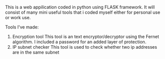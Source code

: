 This is a web appilication coded in python using FLASK framework. It will consist of many mini useful tools that i coded myself either for personal use or work use. 

Tools I've made:
1. Encryption tool
   This tool is an text encryptor/decryptor using the Fernet algorithm. I included a password for an added layer of protection. 
2. IP subnet checker
   This tool is used to check whether two ip addresses are in the same subnet
